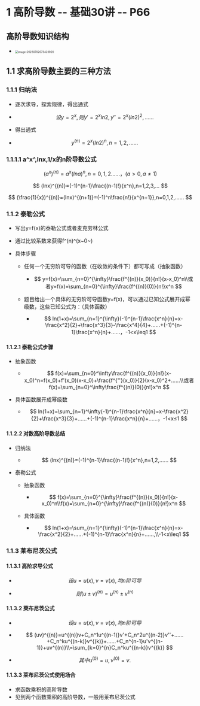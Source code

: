 # 1 高阶导数 -- 基础30讲 -- P66



## 高阶导数知识结构

* <img src="https://cvp.oss-cn-shanghai.aliyuncs.com/picgo/202307020734116.png" alt="image-20230702073423920" style="zoom:50%;" />





## 1.1 求高阶导数主要的三种方法



### 1.1.1 归纳法

* 逐次求导，探索规律，得出通式

* $$
  设y=2^x,则y'=2^xln2,y''=2^x(ln2)^2,……
  $$

* 得出通式

* $$
  y^{(n)}=2^x(ln2)^n,n=1,2,……
  $$



### 1.1.1.1 a^x^,lnx,1/x的n阶导数公式

$$
(a^x)^{(n)}=a^x(lna)^n,n=0,1,2……，(a>0,a\neq1)
$$

$$
(lnx)^{(n)}=(-1)^{n-1}\frac{(n-1)!}{x^n},n=1,2,3,…
$$

$$
(\frac{1}{x})^{(n)}=(lnx)^{(n+1)}=(-1)^n\frac{n!}{x^{n+1}},n=0,1,2,……
$$



### 1.1.2 泰勒公式

* 写出y=f(x)的泰勒公式或者麦克劳林公式

* 通过比较系数来获得f^(n)^(x~0~)

* 具体步骤

  * 任何一个无穷阶可导的函数（在收敛的条件下）都可写成（抽象函数）

    * $$
      y=f(x)=\sum_{n=0}^{\infty}\frac{f^{(n)}(x_0)}{n!}(x-x_0)^n\\或者y=f(x)=\sum_{n=0}^{\infty}\frac{f^{(n)}(0)}{n!}x^n
      $$

  * 题目给出一个具体的无穷阶可导函数y=f(x)，可以通过已知公式展开成幂级数，这些已知公式为：（具体函数）

    * $$
      ln(1+x)=\sum_{n=1}^{\infty}(-1)^{n-1}\frac{x^n}{n}=x-\frac{x^2}{2}+\frac{x^3}{3}-\frac{x^4}{4}+……+(-1)^{n-1}\frac{x^n}{n}+……，-1<x\leq1
      $$



#### 1.1.2.1 泰勒公式步骤

* 抽象函数

  * $$
    f(x)=\sum_{n=0}^\infty\frac{f^{(n)}(x_0)}{n!}(x-x_0)^n=f(x_0)+f'(x_0)(x-x_0)+\frac{f^{''}(x_0)}{2}(x-x_0)^2+……\\或者f(x)=\sum_{n=0}^\infty\frac{f^{(n)}(0)}{n!}x^n
    $$

* 具体函数展开成幂级数

  * $$
    ln(1+x)=\sum_{n=1}^\infty(-1)^{n-1}\frac{x^n}{n}=x-\frac{x^2}{2}+\frac{x^3}{3}+……+(-1)^{n-1}\frac{x^n}{n}+……，-1<x≤1
    $$



#### 1.1.2.2 对数高阶导数总结

* 归纳法

  * $$
    (lnx)^{(n)}=(-1)^{n-1}\frac{(n-1)!}{x^n},n=1,2,……
    $$

* 泰勒公式

  * 抽象函数

    * $$
      f(x)=\sum_{n=0}^{\infty}\frac{f^{(n)}(x_0)}{n!}(x-x_0)^n\\f(x)=\sum_{n=0}^{\infty}\frac{f^{(n)}(0)}{n!}x^n
      $$

  * 具体函数
  
    * $$
      ln(1+x)=\sum_{n=1}^{\infty}(-1)^{n-1}\frac{x^n}{n}=x-\frac{x^2}{2}+……+(-1)^{n-1}\frac{x^n}{n}+……,\\-1<x\leq1
      $$

### 1.1.3 莱布尼茨公式



#### 1.1.3.1 高阶求导公式

* $$
  设u=u(x),v=v(x),均n阶可导
  $$

* $$
  则(u±v)^{(n)}=u^{(n)}±v^{(n)}
  $$



#### 1.1.3.2 莱布尼茨公式

* $$
  设u=u(x),v=v(x),均n阶可导
  $$

* $$
  (uv)^{(n)}=u^{(n)}v+C_n^1u^{(n-1)}v'+C_n^2u^{(n-2)}v''+……+C_n^ku^{(n-k)}v^{(k)}+……+C_n^{n-1}u'v^{(n-1)}+uv^{(n)}\\=\sum_{k=0}^{n}C_n^ku^{(n-k)}v^{(k)}
  $$

* $$
  其中u^{(0)}=u,v^{(0)}=v.
  $$

  

#### 1.1.3.3 莱布尼茨公式使用场合

* 求函数乘积的高阶导数
* 见到两个函数乘积的高阶导数，一般用莱布尼茨公式

